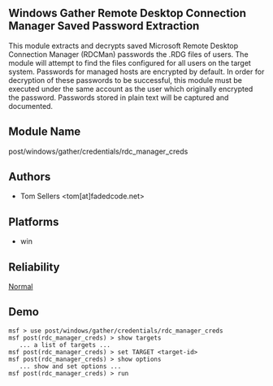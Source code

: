 ## Windows Gather Remote Desktop Connection Manager Saved Password Extraction

This module extracts and decrypts saved Microsoft Remote 
Desktop Connection Manager (RDCMan) passwords the .RDG files 
of users. The module will attempt to find the files 
configured for all users on the target system. Passwords for 
managed hosts are encrypted by default. In order for 
decryption of these passwords to be successful, this module 
must be executed under the same account as the user which 
originally encrypted the password. Passwords stored in plain 
text will be captured and documented.


## Module Name
post/windows/gather/credentials/rdc_manager_creds

## Authors
* Tom Sellers <tom[at]fadedcode.net>





## Platforms
* win

## Reliability
[Normal](https://github.com/rapid7/metasploit-framework/wiki/Exploit-Ranking)

## Demo

```
msf > use post/windows/gather/credentials/rdc_manager_creds
msf post(rdc_manager_creds) > show targets
   ... a list of targets ...
msf post(rdc_manager_creds) > set TARGET <target-id>
msf post(rdc_manager_creds) > show options
   ... show and set options ...
msf post(rdc_manager_creds) > run
```
    
    